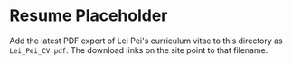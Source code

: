 # Resume Placeholder

Add the latest PDF export of Lei Pei's curriculum vitae to this directory as
`Lei_Pei_CV.pdf`. The download links on the site point to that filename.
